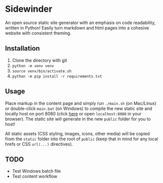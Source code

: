 # Sidewinder

An open source static site generator with an emphasis on code readability, written in Python!
Easily turn markdown and html pages into a cohesive website with consistent theming.

## Installation

1. Clone the directory with git
2. `python -m venv venv`
3. `source venv/bin/activate.sh`
4. `python -m pip install -r requirements.txt`

## Usage

Place markup in the content page and simply run `./main.sh` (on Mac/Linux) or
double-click `main.bat` (on Windows) to compile the new static site and locally
host on port 8080 (click [here](127.0.0.1:8080) or open `localhost:8080` in
your browser). The static site will generate in the new `public` folder for you
to host!

All static assets (CSS styling, images, icons, other media) will be copied from
the `static` folder into the root of `public` (keep that in mind for any local
hrefs or CSS `url(...)` directives).

## TODO

- Test Windows batch file
- Test content workflow
